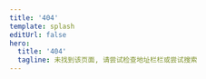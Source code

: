 ```yaml
---
title: '404'
template: splash
editUrl: false
hero:
  title: '404'
  tagline: 未找到该页面, 请尝试检查地址栏栏或尝试搜索
---
```

